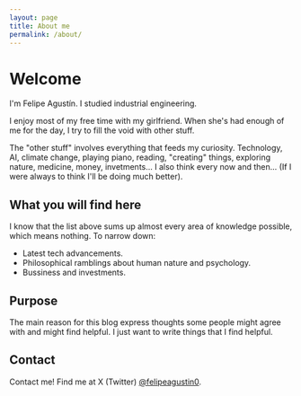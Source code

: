 ```yaml
---
layout: page
title: About me
permalink: /about/
---
```


# Welcome

I'm Felipe Agustín. I studied industrial engineering. 

I enjoy most of my free time with my girlfriend. When she's had enough of me for the day, I try to fill the void with other stuff.

The "other stuff" involves everything that feeds my curiosity.
Technology, AI, climate change, playing piano, reading, "creating" things, exploring nature, medicine, money, invetments...
I also think every now and then... (If I were always to think I'll be doing much better).

## What you will find here

I know that the list above sums up almost every area of knowledge possible, which means nothing.
To narrow down:
- Latest tech advancements.
- Philosophical ramblings about human nature and psychology.
- Bussiness and investments.


## Purpose
The main reason for this blog express thoughts some people might agree with and might find helpful.
I just want to write things that I find helpful.

## Contact
Contact me! Find me at X (Twitter) [@felipeagustin0](https://x.com/felipeagustin0).